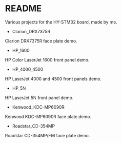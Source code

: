 # README #

Various projects for the HY-STM32 board, made by me.

* Clarion_DRX7375R
  
Clarion DRX7375R face plate demo.

* HP_1600
  
HP Color LaserJet 1600 front panel demo.

* HP_4000_4500
  
HP LaserJet 4000 and 4500 front panels demo.

* HP_5N
  
HP LaserJet 5N front panel demo.

* Kenwood_KDC-MP6090R 

Kenwood KDC-MP6090R face plate demo.

* Roadstar_CD-354MP

Roadstar CD-354MP/FM face plate demo.
